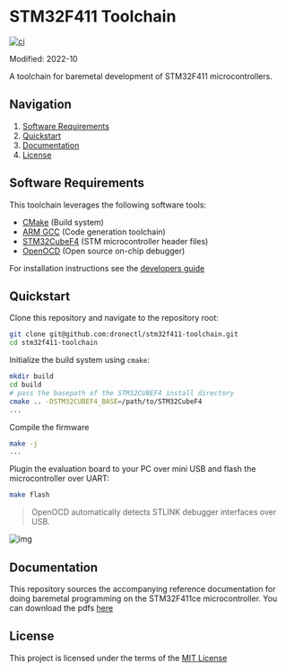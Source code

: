 # STM32F411 Toolchain
[![ci](https://github.com/dronectl/stm32f411-toolchain/actions/workflows/ci.yaml/badge.svg)](https://github.com/dronectl/stm32f411-toolchain/actions/workflows/ci.yaml)

Modified: 2022-10

A toolchain for baremetal development of STM32F411 microcontrollers.

## Navigation
1. [Software Requirements](#software-requirements)
2. [Quickstart](#quickstart)
3. [Documentation](#documentation)
4. [License](#license)

## Software Requirements
This toolchain leverages the following software tools:
 - [CMake](https://cmake.org) (Build system)
 - [ARM GCC](https://developer.arm.com/Tools%20and%20Software/GNU%20Toolchain) (Code generation toolchain)
 - [STM32CubeF4](https://www.st.com/en/embedded-software/stm32cubef4.html) (STM microcontroller header files)
 - [OpenOCD](https://openocd.org) (Open source on-chip debugger)

For installation instructions see the [developers guide](./dev/README.md)

## Quickstart
Clone this repository and navigate to the repository root:
```bash
git clone git@github.com:dronectl/stm32f411-toolchain.git
cd stm32f411-toolchain
```
Initialize the build system using `cmake`:
```bash
mkdir build
cd build
# pass the basepath of the STM32CUBEF4 install directory
cmake .. -DSTM32CUBEF4_BASE=/path/to/STM32CubeF4
...
```
Compile the firmware
```bash
make -j
...
```
Plugin the evaluation board to your PC over mini USB and flash the microcontroller over UART:
```bash
make flash
```
> OpenOCD automatically detects STLINK debugger interfaces over USB. 

![img](/docs/demo.gif)

## Documentation
This repository sources the accompanying reference documentation for doing baremetal programming on the STM32F411ce microcontroller. You can download the pdfs [here](docs/README.md)

## License
This project is licensed under the terms of the [MIT License](LICENSE)
